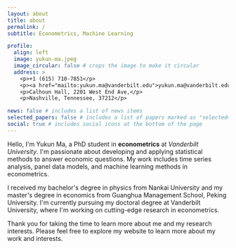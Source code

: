 ```yaml
---
layout: about
title: about
permalink: /
subtitle: Econometrics, Machine Learning

profile:
  align: left
  image: yukun-ma.jpeg
  image_circular: false # crops the image to make it circular
  address: >
    <p>+1 (615) 710-7851</p>
    <p><a href="mailto:yukun.ma@vanderbilt.edu">yukun.ma@vanderbilt.edu</a></p>
    <p>Calhoun Hall, 2201 West End Ave,</p>
    <p>Nashville, Tennessee, 37212</p>

news: false # includes a list of news items
selected_papers: false # includes a list of papers marked as "selected={true}"
social: true # includes social icons at the bottom of the page
---
```


Hello, I'm Yukun Ma, a PhD student in **econometrics** at _Vanderbilt University_. I'm passionate about developing and applying statistical methods to answer economic questions. My work includes time series analysis, panel data models, and machine learning methods in econometrics.

I received my bachelor's degree in physics from Nankai University and my master's degree in economics from Guanghua Management School, Peking University. I'm currently pursuing my doctoral degree at Vanderbilt University, where I'm working on cutting-edge research in econometrics.

Thank you for taking the time to learn more about me and my research interests. Please feel free to explore my website to learn more about my work and interests.

